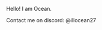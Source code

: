 Hello! I am Ocean.

Contact me on discord: @illocean27

<!---
IllOcean27/IllOcean27 is a ✨ special ✨ repository because its `README.md` (this file) appears on your GitHub profile.
You can click the Preview link to take a look at your changes.
--->
